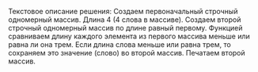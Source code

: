 Текстовое описание решения: 
Создаем первоначальный строчный одномерный массив. Длина 4 (4 слова в массиве).
Создаем второй строчный одномерный массив по длине равный первому.
Функцией сравниваем длину каждого элемента из первого массива меньше или равна ли она трем.
Если длина слова меньше или равна трем, то сохраняем это значение (слово) во второй массив.
Печатаем второй массив.